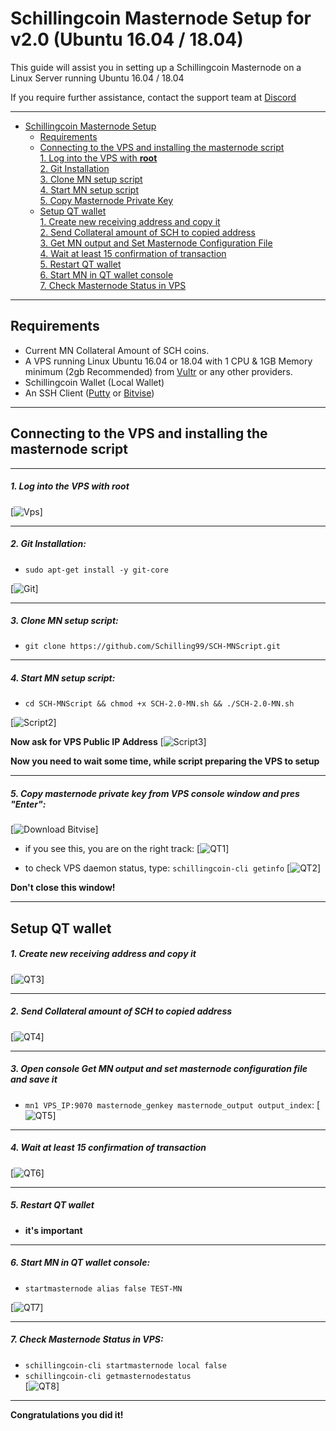 # Schillingcoin Masternode Setup for v2.0 (Ubuntu 16.04 / 18.04)
This guide will assist you in setting up a Schillingcoin Masternode on a Linux Server running Ubuntu 16.04 / 18.04

If you require further assistance, contact the support team at <a href="https://discord.com/invite/KHTpSzB" target="_blank">Discord</a>
***
- [Schillingcoin Masternode Setup](#schillingcoin-masternode-setup)  
  	* [Requirements](#requirements) 
  * [Connecting to the VPS and installing the masternode script](#Connecting-to-the-VPS-and-installing-the-masternode-script)  
         [1. Log into the VPS with **root**](#1-log-into-the-vps-with-root)  
         [2. Git Installation](#2-git-installation)  
         [3. Clone MN setup script](#3-clone-mn-setup-script)  
         [4. Start MN setup script](#4-start-mn-setup-script)  
         [5. Copy Masternode Private Key](#5-copy-masternode-private-key-from-vps-console-window-and-pres-enter)
  * [Setup QT wallet](#setup-qt-wallet)  
         [1. Create new receiving address and copy it](#1-create-new-receiving-address-and-copy-it)  
	 [2. Send Collateral amount of SCH to copied address](#2-send-collateral-amount-of-sch-to-copied-address)  
	 [3. Get MN output and Set Masternode Configuration File](#3-open-console-get-mn-output-and-set-masternode-configuration-file-and-save-it)  
	 [4. Wait at least 15 confirmation of transaction](#4-wait-at-least-15-confirmation-of-transaction)  
         [5. Restart QT wallet](#5-restart-qt-wallet)  
         [6. Start MN in QT wallet console](#6-start-mn-in-qt-wallet-console)  
	 [7. Check Masternode Status in VPS](#7-check-masternode-status-in-vps)  

***
## Requirements
- Current MN Collateral Amount of SCH coins.
- A VPS running Linux Ubuntu 16.04 or 18.04 with 1 CPU & 1GB Memory minimum (2gb Recommended) from [Vultr](https://www.vultr.com/?ref=8622028) or any other providers.
- Schillingcoin Wallet (Local Wallet)
- An SSH Client (<a href="https://www.putty.org/" target="_blank">Putty</a> or <a href="https://dl.bitvise.com/BvSshClient-Inst.exe" target="_blank">Bitvise</a>)

***
## Connecting to the VPS and installing the masternode script
***
##### 1. Log into the VPS with **root**  
[![Vps](https://raw.githubusercontent.com/Schilling99/SCH-MNScript/master/assets/1.png)]
***
##### 2. Git Installation:  
- ```sudo apt-get install -y git-core```  

[![Git](https://raw.githubusercontent.com/Schilling99/SCH-MNScript/master/assets/2.png)]
***
##### 3. Clone MN setup script: 
- ```git clone https://github.com/Schilling99/SCH-MNScript.git```  

***
##### 4. Start MN setup script: 
- ```cd SCH-MNScript && chmod +x SCH-2.0-MN.sh && ./SCH-2.0-MN.sh```  
  

[![Script2](https://raw.githubusercontent.com/Schilling99/SCH-MNScript/master/assets/4.png)]  

**Now ask for VPS Public IP Address** 
[![Script3](https://raw.githubusercontent.com/Schilling99/SCH-MNScript/master/assets/5.png)]

**Now you need to wait some time, while script preparing the VPS to setup**  
***
##### 5. Copy masternode private key from VPS console window and pres "Enter":
[![Download Bitvise](https://raw.githubusercontent.com/Schilling99/SCH-MNScript/master/assets/6.png)] 

- if you see this, you are on the right track:
[![QT1](https://raw.githubusercontent.com/Schilling99/SCH-MNScript/master/assets/7.png)]

- to check VPS daemon status, type: ```schillingcoin-cli getinfo```
[![QT2](https://raw.githubusercontent.com/Schilling99/SCH-MNScript/master/assets/8.png)]

**Don't close this window!** 
***		

## Setup QT wallet
##### 1. Create new receiving address and copy it
[![QT3](https://raw.githubusercontent.com/Schilling99/SCH-MNScript/master/assets/9.png)] 

***
##### 2. Send Collateral amount of SCH to copied address
[![QT4](https://raw.githubusercontent.com/Schilling99/SCH-MNScript/master/assets/10.png)]
***
##### 3. Open console Get MN output and set masternode configuration file and save it
- ```mn1 VPS_IP:9070 masternode_genkey masternode_output output_index```:
[![QT5](https://raw.githubusercontent.com/Schilling99/SCH-MNScript/master/assets/11.png)]
***
##### 4. Wait at least 15 confirmation of transaction
[![QT6](https://raw.githubusercontent.com/Schilling99/SCH-MNScript/master/assets/12.png)]
***
##### 5. Restart QT wallet  
- **it's important**
***
##### 6. Start MN in QT wallet console:
- ```startmasternode alias false TEST-MN```

[![QT7](https://raw.githubusercontent.com/Schilling99/SCH-MNScript/master/assets/13.png)]
***
##### 7. Check Masternode Status in VPS:
- ```schillingcoin-cli startmasternode local false``` 
- ```schillingcoin-cli getmasternodestatus```  
[![QT8](https://raw.githubusercontent.com/Schilling99/SCH-MNScript/master/assets/14.png)]  
***
**Сongratulations you did it!**
